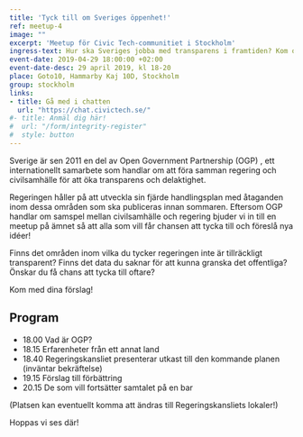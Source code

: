 ```yaml
---
title: 'Tyck till om Sveriges öppenhet!'
ref: meetup-4
image: ""
excerpt: 'Meetup för Civic Tech-communitiet i Stockholm'
ingress-text: Hur ska Sveriges jobba med transparens i framtiden? Kom och diskutera och ge din åsikt om handlingsplanen!  
event-date: 2019-04-29 18:00:00 +02:00
event-date-desc: 29 april 2019, kl 18-20
place: Goto10, Hammarby Kaj 10D, Stockholm
group: stockholm
links:
- title: Gå med i chatten
  url: "https://chat.civictech.se/"
#- title: Anmäl dig här!
#  url: "/form/integrity-register"
#  style: button
---
```

Sverige är sen 2011 en del av Open Government Partnership (OGP) , ett internationellt samarbete som handlar om att föra samman regering och civilsamhälle för att öka transparens och delaktighet.     

Regeringen håller på att utveckla sin fjärde handlingsplan med åtaganden inom dessa områden som ska publiceras innan sommaren. Eftersom OGP handlar om samspel mellan civilsamhälle och regering bjuder vi in till en meetup på ämnet så att alla som vill får chansen att tycka till och föreslå nya idéer!

Finns det områden inom vilka du tycker regeringen inte är tillräckligt transparent? Finns det data du saknar för att kunna granska det offentliga? Önskar du få chans att tycka till oftare?

Kom med dina förslag!

## Program
* 18.00 Vad är OGP?
* 18.15 Erfarenheter från ett annat land
* 18.40 Regeringskansliet presenterar utkast till den kommande planen (inväntar bekräftelse)
* 19.15 Förslag till förbättring
* 20.15 De som vill fortsätter samtalet på en bar

(Platsen kan eventuellt komma att ändras till Regeringskansliets lokaler!)

Hoppas vi ses där!
